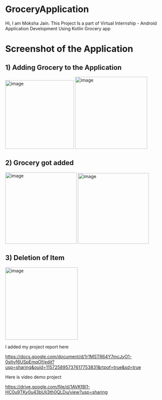 # GroceryApplication
Hi, I am Moksha Jain.
This Project Is a part of Virtual Internship - Android Application Development Using Kotlin
Grocery app 

# Screenshot of the Application

## 1) Adding Grocery to the Application
<img width="218" alt="image" src="https://user-images.githubusercontent.com/114281444/192088440-49d00a12-c827-42b5-818c-9c3497be682d.jpeg">           <img width="229" alt="image" src="https://user-images.githubusercontent.com/114281444/192088519-90dbda5b-069d-40b9-b036-8bcacc0b1951.jpeg">  

## 2) Grocery got added
<img width="227" alt="image" src="https://user-images.githubusercontent.com/114281444/192088534-a42684cb-56ac-4727-9b09-82b8302a3bce.jpeg">        <img width="225" alt="image" src="https://user-images.githubusercontent.com/114281444/192088542-7403b38c-36cc-4def-b101-55adcf6f3ffe.jpeg">    

## 3) Deletion of Item

<img width="230" alt="image" src="https://user-images.githubusercontent.com/114281444/192088549-903a7c80-e1d7-4e9f-b2f3-d023fb80c3c5.jpeg">


I added my project report here

https://docs.google.com/document/d/1r1MSTR64Y7mcJyO1-0sltvf6USpEmqOf/edit?usp=sharing&ouid=115725895737617753831&rtpof=true&sd=true


Here is video demo project

https://drive.google.com/file/d/1AVKf8l1-HC0u9TKy0u43bUIi3th0QLDu/view?usp=sharing
